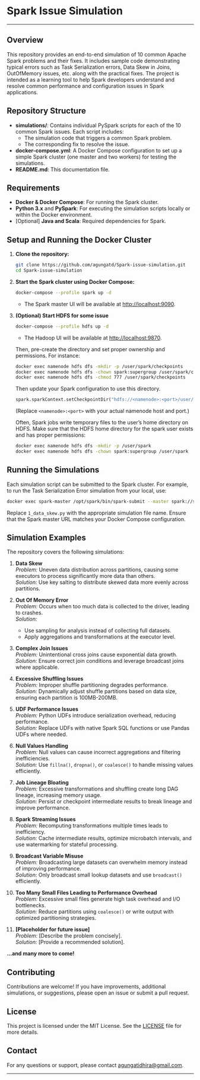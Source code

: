 # Spark Issue Simulation

---

## Overview

This repository provides an end-to-end simulation of 10 common Apache Spark problems and their fixes. It includes sample code demonstrating typical errors such as Task Serialization errors, Data Skew in Joins, OutOfMemory issues, etc. along with the practical fixes. The project is intended as a learning tool to help Spark developers understand and resolve common performance and configuration issues in Spark applications.

## Repository Structure

- **simulations/**: Contains individual PySpark scripts for each of the 10 common Spark issues. Each script includes:
  - The simulation code that triggers a common Spark problem.
  - The corresponding fix to resolve the issue.
- **docker-compose.yml**: A Docker Compose configuration to set up a simple Spark cluster (one master and two workers) for testing the simulations.
- **README.md**: This documentation file.

## Requirements

- **Docker & Docker Compose**: For running the Spark cluster.
- **Python 3.x** and **PySpark**: For executing the simulation scripts locally or within the Docker environment.
- [Optional] **Java and Scala**: Required dependencies for Spark.

## Setup and Running the Docker Cluster

1. **Clone the repository:**
   ```bash
   git clone https://github.com/agungatd/Spark-issue-simulation.git
   cd Spark-issue-simulation
   ```

2. **Start the Spark cluster using Docker Compose:**
   ```bash
   docker-compose --profile spark up -d
   ```
   - The Spark master UI will be available at [http://localhost:9090](http://localhost:9090).

3. **(Optional) Start HDFS for some issue**
   ```bash
   docker-compose --profile hdfs up -d
   ```
   - The Hadoop UI will be available at [http://localhost:9870](http://localhost:9870).

   Then, pre-create the directory and set proper ownership and permissions. For instance:
   ```bash
   docker exec namenode hdfs dfs -mkdir -p /user/spark/checkpoints
   docker exec namenode hdfs dfs -chown spark:supergroup /user/spark/checkpoints
   docker exec namenode hdfs dfs -chmod 777 /user/spark/checkpoints
   ```
   Then update your Spark configuration to use this directory.
   ```python
   spark.sparkContext.setCheckpointDir("hdfs://<namenode>:<port>/user/spark/checkpoints")
   ```
   (Replace `<namenode>:<port>` with your actual namenode host and port.)

   Often, Spark jobs write temporary files to the user’s home directory on HDFS. Make sure that the HDFS home directory for the spark user exists and has proper permissions:
   ```bash
   docker exec namenode hdfs dfs -mkdir -p /user/spark
   docker exec namenode hdfs dfs -chown spark:supergroup /user/spark
   ```

## Running the Simulations

Each simulation script can be submitted to the Spark cluster. For example, to run the Task Serialization Error simulation from your local, use:
```bash
docker exec spark-master /opt/spark/bin/spark-submit --master spark://spark-master:7077 simulations/1_data_skew.py
```
Replace `1_data_skew.py` with the appropriate simulation file name. Ensure that the Spark master URL matches your Docker Compose configuration.

## Simulation Examples

The repository covers the following simulations:

1. **Data Skew**  
   *Problem:* Uneven data distribution across partitions, causing some executors to process significantly more data than others.  
   *Solution:* Use key salting to distribute skewed data more evenly across partitions.

2. **Out Of Memory Error**  
   *Problem:* Occurs when too much data is collected to the driver, leading to crashes.  
   *Solution:*  
   - Use sampling for analysis instead of collecting full datasets.  
   - Apply aggregations and transformations at the executor level.  

3. **Complex Join Issues**  
   *Problem:* Unintentional cross joins cause exponential data growth.  
   *Solution:* Ensure correct join conditions and leverage broadcast joins where applicable.

4. **Excessive Shuffling Issues**  
   *Problem:* Improper shuffle partitioning degrades performance.  
   *Solution:* Dynamically adjust shuffle partitions based on data size, ensuring each partition is 100MB-200MB.

5. **UDF Performance Issues**  
   *Problem:* Python UDFs introduce serialization overhead, reducing performance.  
   *Solution:* Replace UDFs with native Spark SQL functions or use Pandas UDFs where needed.

6. **Null Values Handling**  
   *Problem:* Null values can cause incorrect aggregations and filtering inefficiencies.  
   *Solution:* Use `fillna()`, `dropna()`, or `coalesce()` to handle missing values efficiently.

7. **Job Lineage Bloating**  
   *Problem:* Excessive transformations and shuffling create long DAG lineage, increasing memory usage.  
   *Solution:* Persist or checkpoint intermediate results to break lineage and improve performance.

8. **Spark Streaming Issues**  
   *Problem:* Recomputing transformations multiple times leads to inefficiency.  
   *Solution:* Cache intermediate results, optimize microbatch intervals, and use watermarking for stateful processing.

9. **Broadcast Variable Misuse**  
   *Problem:* Broadcasting large datasets can overwhelm memory instead of improving performance.  
   *Solution:* Only broadcast small lookup datasets and use `broadcast()` efficiently.

10. **Too Many Small Files Leading to Performance Overhead**  
   *Problem:* Excessive small files generate high task overhead and I/O bottlenecks.  
   *Solution:* Reduce partitions using `coalesce()` or write output with optimized partitioning strategies.

11. **[Placeholder for future issue]**  
   *Problem:* [Describe the problem concisely].  
   *Solution:* [Provide a recommended solution].  

**...and many more to come!**

## Contributing

Contributions are welcome! If you have improvements, additional simulations, or suggestions, please open an issue or submit a pull request.

## License

This project is licensed under the MIT License. See the [LICENSE](LICENSE) file for more details.

## Contact

For any questions or support, please contact [agungatidhira@gmail.com](mailto:agungatidhira@gmail.com).

---